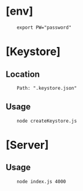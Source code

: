 
# [env]
		export PW="password"

# [Keystore]
## Location
		Path: ".keystore.json"
## Usage
		node createKeystore.js

# [Server]
## Usage
		node index.js 4000
